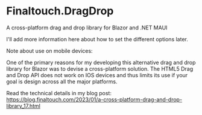 # Finaltouch.DragDrop
A cross-platform drag and drop library for Blazor and .NET MAUI

I'll add more information here about how to set the different options later.  

Note about use on mobile devices:

One of the primary reasons for my developing this alternative drag and drop library for Blazor was to devise a cross-platform solution.  The HTML5 
Drag and Drop API does not work on IOS devices and thus limits its use if your goal is design across all the major platforms.  

Read the technical details in my blog post:  https://blog.finaltouch.com/2023/01/a-cross-platform-drag-and-drop-library_17.html

